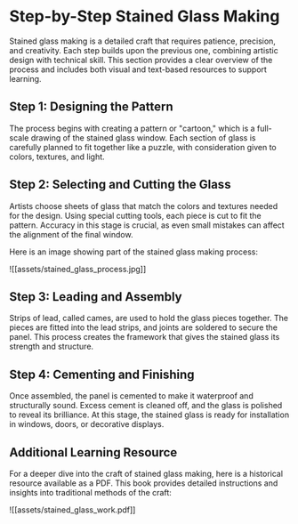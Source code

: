 # Step-by-Step Stained Glass Making

Stained glass making is a detailed craft that requires patience, precision, and creativity. Each step builds upon the previous one, combining artistic design with technical skill. This section provides a clear overview of the process and includes both visual and text-based resources to support learning.

## Step 1: Designing the Pattern  
The process begins with creating a pattern or "cartoon," which is a full-scale drawing of the stained glass window. Each section of glass is carefully planned to fit together like a puzzle, with consideration given to colors, textures, and light.

## Step 2: Selecting and Cutting the Glass  
Artists choose sheets of glass that match the colors and textures needed for the design. Using special cutting tools, each piece is cut to fit the pattern. Accuracy in this stage is crucial, as even small mistakes can affect the alignment of the final window.  

Here is an image showing part of the stained glass making process:  

![[assets/stained_glass_process.jpg]]

## Step 3: Leading and Assembly  
Strips of lead, called cames, are used to hold the glass pieces together. The pieces are fitted into the lead strips, and joints are soldered to secure the panel. This process creates the framework that gives the stained glass its strength and structure.

## Step 4: Cementing and Finishing  
Once assembled, the panel is cemented to make it waterproof and structurally sound. Excess cement is cleaned off, and the glass is polished to reveal its brilliance. At this stage, the stained glass is ready for installation in windows, doors, or decorative displays.

## Additional Learning Resource  
For a deeper dive into the craft of stained glass making, here is a historical resource available as a PDF. This book provides detailed instructions and insights into traditional methods of the craft:  

![[assets/stained_glass_work.pdf]]

